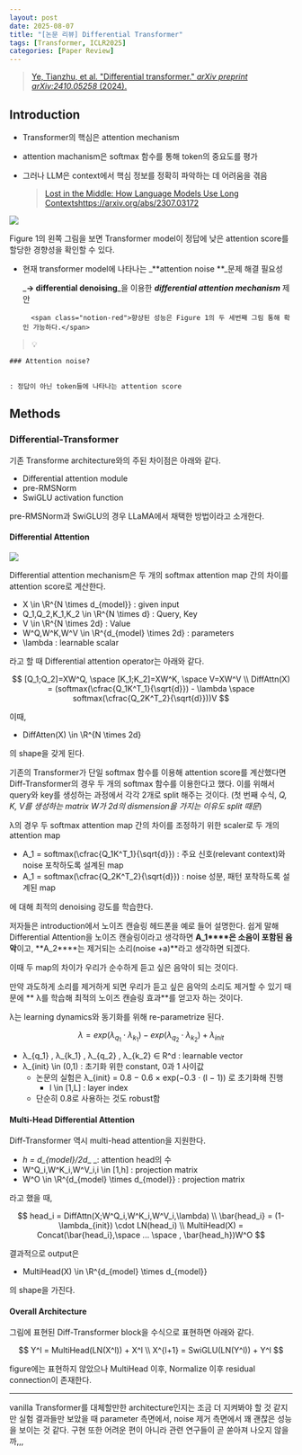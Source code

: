 ```yaml
---
layout: post
date: 2025-08-07
title: "[논문 리뷰] Differential Transformer"
tags: [Transformer, ICLR2025]
categories: [Paper Review]
---
```


> [Ye, Tianzhu, et al. "Differential transformer." ](https://arxiv.org/abs/2410.05258)[_arXiv preprint arXiv:2410.05258_](https://arxiv.org/abs/2410.05258)[ (2024).](https://arxiv.org/abs/2410.05258)



## Introduction

- Transformer의 핵심은 attention mechanism
- attention machanism은 softmax 함수를 통해 token의 중요도를 평가
- 그러나 LLM은 context에서 핵심 정보를 정확히 파악하는 데 어려움을 겪음

	> [Lost in the Middle: How Language Models Use Long Contextshttps://arxiv.org/abs/2307.03172](https://arxiv.org/abs/2307.03172)


![](https://prod-files-secure.s3.us-west-2.amazonaws.com/542b861c-36a8-4051-84e5-8804b6728dba/9083ea56-691a-4752-ae26-47f403431ac8/image.png?X-Amz-Algorithm=AWS4-HMAC-SHA256&X-Amz-Content-Sha256=UNSIGNED-PAYLOAD&X-Amz-Credential=ASIAZI2LB466TQBF3O5F%2F20251011%2Fus-west-2%2Fs3%2Faws4_request&X-Amz-Date=20251011T170114Z&X-Amz-Expires=3600&X-Amz-Security-Token=IQoJb3JpZ2luX2VjEG0aCXVzLXdlc3QtMiJGMEQCIFWcrXxAj5L4xO53wboqr9Fa97vzaRVp%2FT%2BsMsAOfIFdAiBNK4ZDrXyKKOfYxrYdLDVuVGPGN8TwJjWu6cojDOhISSr%2FAwgWEAAaDDYzNzQyMzE4MzgwNSIMqiFzs%2Fgmzoe6nhYTKtwDueQdGXj4MyeXa1Bh5pjb6jEAfUSDrY8Uo6gCxDVduqw1A3WSC2B%2Bqk8FAdX9LK2HjXL2ix54V6ivdpQASgUmHDkMpk99kcOQx9EFidMG%2BfFpWlkbgqHWR1%2Be2XdaHN%2FT%2Fsc1vX%2FDCvBK3i5Y8YvEZszfYoq88bVL6lxZ%2BkWu2DE%2BbzG7Soz%2FjJxs5BHi7kj4PmK5bvPWuoVT0PIxwWLMu3aHvIM1XdRM%2Bf%2B%2BepxtzbTx3o4zoF9QawenhhK1WNYq%2Fq5oPlHC%2BYBkll9yxWTDEKhxi2d7fQ4YJVl324qM8%2B%2B7KWMirISK9jjayI0s49Ig8ocl7IxS9d0g5sKGSGbBRDBn3MNMuLBSLSMj9KUvm%2FwssFgrKIJ5Pd%2BZbvmIFZDSbourPy5gX6jqhd4rQiG6PYqYcdFP%2FKBAneSw4GBxQrdqVHdE%2FKvqRBjHMaupCKVy4wnORno3EIgxn6JU6csL8H%2FU9H4DFB4nKdPnXoxU203AsvMQwkpR9WvoUW6s%2BKNinT%2BYAnXTeCHKpvQ1M8WBJlHLDIR2UCUAKY2%2F%2FyeU6gLpiMErfA3NZu6kTEyNmf2Hnm3rbmLsAvaPznud0m5UtuULC2bcCe7FmYkV2L4O67F8rEIIHq87BlXxLqYwt6SpxwY6pgERMMuqw6ks9f1%2BeHLI6BiSmmjV4t9YfgfyPMF83hpVdMoIgkVfuMpY5YlH9V3t9x3A0yMegn2PcCsHa%2FlOtgpDFPGDuXYmV8MYH3uXm5GJSAP0RPUhwDlfZPLx2BTUmXU5wrSDOcj2W%2FDTgF1GqT0dK3kPcyT1xxp5ye2kjbt0g6dUIZEjdf%2FgzGeI9m5ruoRuBUIdWTwob3AiT%2FnOgLDsGWbVUSpG&X-Amz-Signature=36c4166765b108aa97caf8e7e144bce2d8e6209819d7383f04b9d583d5f8027f&X-Amz-SignedHeaders=host&x-amz-checksum-mode=ENABLED&x-id=GetObject)


Figure 1의 왼쪽 그림을 보면 Transformer model이 정답에 낮은 attention score를 할당한 경향성을 확인할 수 있다.

- 현재 transformer model에 나타나는 _**attention noise **_문제 해결 필요성

	_**→ differential denoising**_을 이용한 _**differential attention mechanism**_ 제안


		<span class="notion-red">향상된 성능은 Figure 1의 두 세번째 그림 통해 확인 가능하다.</span>


> 💡 


	### Attention noise?


	: 정답이 아닌 token들에 나타나는 attention score



## Methods



### Differential-Transformer


기존 Transforme architecture와의 주된 차이점은 아래와 같다.

- Differential attention module
- pre-RMSNorm
- SwiGLU activation function

pre-RMSNorm과 SwiGLU의 경우 LLaMA에서 채택한 방법이라고 소개한다.



#### Differential Attention


![](https://prod-files-secure.s3.us-west-2.amazonaws.com/542b861c-36a8-4051-84e5-8804b6728dba/116d70b2-1963-4810-9167-f4c7d8a06e8f/image.png?X-Amz-Algorithm=AWS4-HMAC-SHA256&X-Amz-Content-Sha256=UNSIGNED-PAYLOAD&X-Amz-Credential=ASIAZI2LB466TQBF3O5F%2F20251011%2Fus-west-2%2Fs3%2Faws4_request&X-Amz-Date=20251011T170114Z&X-Amz-Expires=3600&X-Amz-Security-Token=IQoJb3JpZ2luX2VjEG0aCXVzLXdlc3QtMiJGMEQCIFWcrXxAj5L4xO53wboqr9Fa97vzaRVp%2FT%2BsMsAOfIFdAiBNK4ZDrXyKKOfYxrYdLDVuVGPGN8TwJjWu6cojDOhISSr%2FAwgWEAAaDDYzNzQyMzE4MzgwNSIMqiFzs%2Fgmzoe6nhYTKtwDueQdGXj4MyeXa1Bh5pjb6jEAfUSDrY8Uo6gCxDVduqw1A3WSC2B%2Bqk8FAdX9LK2HjXL2ix54V6ivdpQASgUmHDkMpk99kcOQx9EFidMG%2BfFpWlkbgqHWR1%2Be2XdaHN%2FT%2Fsc1vX%2FDCvBK3i5Y8YvEZszfYoq88bVL6lxZ%2BkWu2DE%2BbzG7Soz%2FjJxs5BHi7kj4PmK5bvPWuoVT0PIxwWLMu3aHvIM1XdRM%2Bf%2B%2BepxtzbTx3o4zoF9QawenhhK1WNYq%2Fq5oPlHC%2BYBkll9yxWTDEKhxi2d7fQ4YJVl324qM8%2B%2B7KWMirISK9jjayI0s49Ig8ocl7IxS9d0g5sKGSGbBRDBn3MNMuLBSLSMj9KUvm%2FwssFgrKIJ5Pd%2BZbvmIFZDSbourPy5gX6jqhd4rQiG6PYqYcdFP%2FKBAneSw4GBxQrdqVHdE%2FKvqRBjHMaupCKVy4wnORno3EIgxn6JU6csL8H%2FU9H4DFB4nKdPnXoxU203AsvMQwkpR9WvoUW6s%2BKNinT%2BYAnXTeCHKpvQ1M8WBJlHLDIR2UCUAKY2%2F%2FyeU6gLpiMErfA3NZu6kTEyNmf2Hnm3rbmLsAvaPznud0m5UtuULC2bcCe7FmYkV2L4O67F8rEIIHq87BlXxLqYwt6SpxwY6pgERMMuqw6ks9f1%2BeHLI6BiSmmjV4t9YfgfyPMF83hpVdMoIgkVfuMpY5YlH9V3t9x3A0yMegn2PcCsHa%2FlOtgpDFPGDuXYmV8MYH3uXm5GJSAP0RPUhwDlfZPLx2BTUmXU5wrSDOcj2W%2FDTgF1GqT0dK3kPcyT1xxp5ye2kjbt0g6dUIZEjdf%2FgzGeI9m5ruoRuBUIdWTwob3AiT%2FnOgLDsGWbVUSpG&X-Amz-Signature=a26b7a7b44e8c96066bf95ed93f8fa2f97f77e2f1482503114a0796239dfc8f2&X-Amz-SignedHeaders=host&x-amz-checksum-mode=ENABLED&x-id=GetObject)


Differential attention mechanism은 두 개의 softmax attention map 간의 차이를 attention score로 계산한다.

- X \in \R^{N \times d\_{model}} : given input
- Q\_1,Q\_2,K\_1,K\_2 \in \R^{N \times d} : Query, Key
- V \in \R^{N \times 2d} : Value
- W^Q,W^K,W^V \in \R^{d\_{model} \times 2d} : parameters
- \lambda : learnable scalar

라고 할 때 Differential attention operator는 아래와 같다.


$$
[Q_1;Q_2]=XW^Q, \space [K_1;K_2]=XW^K, \space V=XW^V \\
DiffAttn(X) = (softmax(\cfrac{Q_1K^T_1}{\sqrt{d}}) - \lambda \space softmax(\cfrac{Q_2K^T_2}{\sqrt{d}}))V
$$


이때,

- DiffAtten(X) \in \R^{N \times 2d}

의 shape을 갖게 된다.


기존의 Transformer가 단일 softmax 함수를 이용해 attention score를 계산했다면 Diff-Transformer의 경우 두 개의 softmax 함수를 이용한다고 했다. 이를 위해서 query와 key를 생성하는 과정에서 각각 2개로 split 해주는 것이다. <span class="notion-red">(첫 번째 수식, </span><span class="notion-red">_Q, K, V를 생성하는 matrix W가 2d의 dismension을 가지는 이유도 split 때문_</span><span class="notion-red">)</span>


 λ의 경우 두 softmax attention map 간의 차이를 조정하기 위한 scaler로 두 개의 attention map

- A\_1 = softmax(\cfrac{Q\_1K^T\_1}{\sqrt{d}}) : 주요 신호(relevant context)와 noise 포착하도록 설계된 map
- A\_1 = softmax(\cfrac{Q\_2K^T\_2}{\sqrt{d}}) : noise 성분, 패턴 포착하도록 설계된 map 

에 대해 최적의 denoising 강도를 학습한다.


저자들은 introduction에서 노이즈 캔슬링 헤드폰을 예로 들어 설명한다. 쉽게 말해 Differential Attention을 노이즈 캔슬링이라고 생각하면 **A\_1****은 소음이 포함된 음악**이고, **A\_2****는 제거되는 소리(noise +a)**라고 생각하면 되겠다. 


이때 두 map의 차이가 우리가 순수하게 듣고 싶은 음악이 되는 것이다. 


만약 과도하게 소리를 제거하게 되면 우리가 듣고 싶은 음악의 소리도 제거할 수 있기 때문에 ** λ를 학습해 최적의 노이즈 캔슬링 효과**를 얻고자 하는 것이다.


λ는 learning dynamics와 동기화를 위해 re-parametrize 된다.


$$
\lambda = exp(\lambda_{q_1} \cdot \lambda_{k_1}) - exp(\lambda_{q_2} \cdot \lambda_{k_2}) + \lambda_{init}
$$

- λ\_{q\_1} , λ\_{k\_1} , λ\_{q\_2} , λ\_{k\_2} ∈ R^d : learnable vector
- λ\_{init} \in (0,1) : 초기화 위한 constant, 0과 1 사이값
	- 논문의 실험은 λ\_{init} = 0.8 − 0.6 × exp(−0.3 · (l − 1)) 로 초기화해 진행
		- l \in [1,L] : layer index
	- 단순히 0.8로 사용하는 것도 robust함


#### **Multi-Head Differential Attention**


Diff-Transformer 역시 multi-head attention을 지원한다.

- _h = d\_{model}/2d__ _: attention head의 수
- W^Q\_i,W^K\_i,W^V\_i,i \in [1,h] : projection matrix
- W^O \in \R^{d\_{model} \times d\_{model}} : projection matrix

라고 했을 때,


$$
head_i = DiffAttn(X;W^Q_i,W^K_i,W^V_i,\lambda) \\
\bar{head_i} = (1-\lambda_{init}) \cdot LN(head_i) \\
MultiHead(X) = Concat(\bar{head_i},\space ... \space , \bar{head_h})W^O
$$


결과적으로 output은

- MultiHead(X) \in \R^{d\_{model} \times d\_{model}}

의 shape을 가진다.



#### Overall Architecture


그림에 표현된 Diff-Transformer block을 수식으로 표현하면 아래와 같다.


$$
Y^l = MultiHead(LN(X^l)) + X^l \\
X^{l+1} = SwiGLU(LN(Y^l)) + Y^l
$$


figure에는 표현하지 않았으나 MultiHead 이후, Normalize 이후 residual connection이 존재한다.


---


vanilla Transformer를 대체할만한 architecture인지는 조금 더 지켜봐야 할 것 같지만 실험 결과들만 보았을 때 parameter 측면에서, noise 제거 측면에서 꽤 괜찮은 성능을 보이는 것 같다. 구현 또한 어려운 편이 아니라 관련 연구들이 곧 쏟아져 나오지 않을까,,,

